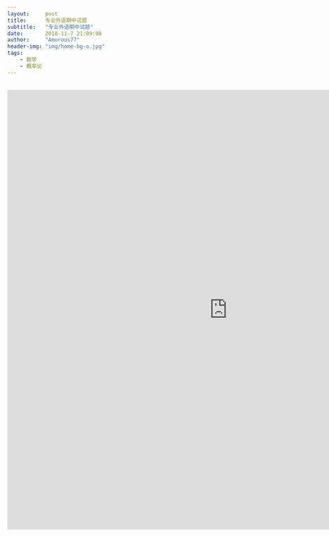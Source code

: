 ```yaml
---
layout:     post
title:      专业外语期中试题
subtitle:   "专业外语期中试题"
date:       2018-11-7 21:09:08
author:     "Amorous77"
header-img: "img/home-bg-o.jpg"
tags:
    - 数学
    - 概率论
---
```


<div align=center>
<br>
<embed src="https://amorous77.github.io/midtermtest.pdf" type="application/pdf" width="1000px" height="1000px"  />

 
 
<br></div>